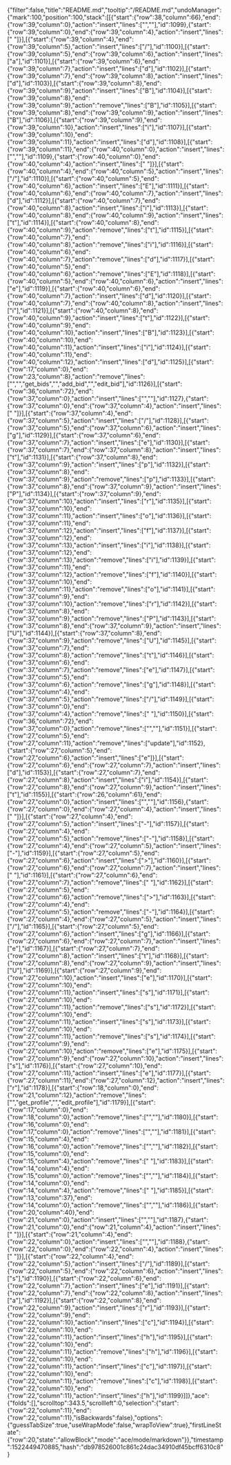 {"filter":false,"title":"README.md","tooltip":"/README.md","undoManager":{"mark":100,"position":100,"stack":[[{"start":{"row":38,"column":66},"end":{"row":39,"column":0},"action":"insert","lines":["",""],"id":1099},{"start":{"row":39,"column":0},"end":{"row":39,"column":4},"action":"insert","lines":["    "]}],[{"start":{"row":39,"column":4},"end":{"row":39,"column":5},"action":"insert","lines":["/"],"id":1100}],[{"start":{"row":39,"column":5},"end":{"row":39,"column":6},"action":"insert","lines":["a"],"id":1101}],[{"start":{"row":39,"column":6},"end":{"row":39,"column":7},"action":"insert","lines":["d"],"id":1102}],[{"start":{"row":39,"column":7},"end":{"row":39,"column":8},"action":"insert","lines":["d"],"id":1103}],[{"start":{"row":39,"column":8},"end":{"row":39,"column":9},"action":"insert","lines":["B"],"id":1104}],[{"start":{"row":39,"column":8},"end":{"row":39,"column":9},"action":"remove","lines":["B"],"id":1105}],[{"start":{"row":39,"column":8},"end":{"row":39,"column":9},"action":"insert","lines":["B"],"id":1106}],[{"start":{"row":39,"column":9},"end":{"row":39,"column":10},"action":"insert","lines":["i"],"id":1107}],[{"start":{"row":39,"column":10},"end":{"row":39,"column":11},"action":"insert","lines":["d"],"id":1108}],[{"start":{"row":39,"column":11},"end":{"row":40,"column":0},"action":"insert","lines":["",""],"id":1109},{"start":{"row":40,"column":0},"end":{"row":40,"column":4},"action":"insert","lines":["    "]}],[{"start":{"row":40,"column":4},"end":{"row":40,"column":5},"action":"insert","lines":["/"],"id":1110}],[{"start":{"row":40,"column":5},"end":{"row":40,"column":6},"action":"insert","lines":["E"],"id":1111}],[{"start":{"row":40,"column":6},"end":{"row":40,"column":7},"action":"insert","lines":["d"],"id":1112}],[{"start":{"row":40,"column":7},"end":{"row":40,"column":8},"action":"insert","lines":["i"],"id":1113}],[{"start":{"row":40,"column":8},"end":{"row":40,"column":9},"action":"insert","lines":["t"],"id":1114}],[{"start":{"row":40,"column":8},"end":{"row":40,"column":9},"action":"remove","lines":["t"],"id":1115}],[{"start":{"row":40,"column":7},"end":{"row":40,"column":8},"action":"remove","lines":["i"],"id":1116}],[{"start":{"row":40,"column":6},"end":{"row":40,"column":7},"action":"remove","lines":["d"],"id":1117}],[{"start":{"row":40,"column":5},"end":{"row":40,"column":6},"action":"remove","lines":["E"],"id":1118}],[{"start":{"row":40,"column":5},"end":{"row":40,"column":6},"action":"insert","lines":["e"],"id":1119}],[{"start":{"row":40,"column":6},"end":{"row":40,"column":7},"action":"insert","lines":["d"],"id":1120}],[{"start":{"row":40,"column":7},"end":{"row":40,"column":8},"action":"insert","lines":["i"],"id":1121}],[{"start":{"row":40,"column":8},"end":{"row":40,"column":9},"action":"insert","lines":["t"],"id":1122}],[{"start":{"row":40,"column":9},"end":{"row":40,"column":10},"action":"insert","lines":["B"],"id":1123}],[{"start":{"row":40,"column":10},"end":{"row":40,"column":11},"action":"insert","lines":["i"],"id":1124}],[{"start":{"row":40,"column":11},"end":{"row":40,"column":12},"action":"insert","lines":["d"],"id":1125}],[{"start":{"row":17,"column":0},"end":{"row":23,"column":8},"action":"remove","lines":["","","get_bids","","add_bid","","edit_bid"],"id":1126}],[{"start":{"row":36,"column":72},"end":{"row":37,"column":0},"action":"insert","lines":["",""],"id":1127},{"start":{"row":37,"column":0},"end":{"row":37,"column":4},"action":"insert","lines":["    "]}],[{"start":{"row":37,"column":4},"end":{"row":37,"column":5},"action":"insert","lines":["/"],"id":1128}],[{"start":{"row":37,"column":5},"end":{"row":37,"column":6},"action":"insert","lines":["g"],"id":1129}],[{"start":{"row":37,"column":6},"end":{"row":37,"column":7},"action":"insert","lines":["e"],"id":1130}],[{"start":{"row":37,"column":7},"end":{"row":37,"column":8},"action":"insert","lines":["t"],"id":1131}],[{"start":{"row":37,"column":8},"end":{"row":37,"column":9},"action":"insert","lines":["p"],"id":1132}],[{"start":{"row":37,"column":8},"end":{"row":37,"column":9},"action":"remove","lines":["p"],"id":1133}],[{"start":{"row":37,"column":8},"end":{"row":37,"column":9},"action":"insert","lines":["P"],"id":1134}],[{"start":{"row":37,"column":9},"end":{"row":37,"column":10},"action":"insert","lines":["r"],"id":1135}],[{"start":{"row":37,"column":10},"end":{"row":37,"column":11},"action":"insert","lines":["o"],"id":1136}],[{"start":{"row":37,"column":11},"end":{"row":37,"column":12},"action":"insert","lines":["f"],"id":1137}],[{"start":{"row":37,"column":12},"end":{"row":37,"column":13},"action":"insert","lines":["i"],"id":1138}],[{"start":{"row":37,"column":12},"end":{"row":37,"column":13},"action":"remove","lines":["i"],"id":1139}],[{"start":{"row":37,"column":11},"end":{"row":37,"column":12},"action":"remove","lines":["f"],"id":1140}],[{"start":{"row":37,"column":10},"end":{"row":37,"column":11},"action":"remove","lines":["o"],"id":1141}],[{"start":{"row":37,"column":9},"end":{"row":37,"column":10},"action":"remove","lines":["r"],"id":1142}],[{"start":{"row":37,"column":8},"end":{"row":37,"column":9},"action":"remove","lines":["P"],"id":1143}],[{"start":{"row":37,"column":8},"end":{"row":37,"column":9},"action":"insert","lines":["U"],"id":1144}],[{"start":{"row":37,"column":8},"end":{"row":37,"column":9},"action":"remove","lines":["U"],"id":1145}],[{"start":{"row":37,"column":7},"end":{"row":37,"column":8},"action":"remove","lines":["t"],"id":1146}],[{"start":{"row":37,"column":6},"end":{"row":37,"column":7},"action":"remove","lines":["e"],"id":1147}],[{"start":{"row":37,"column":5},"end":{"row":37,"column":6},"action":"remove","lines":["g"],"id":1148}],[{"start":{"row":37,"column":4},"end":{"row":37,"column":5},"action":"remove","lines":["/"],"id":1149}],[{"start":{"row":37,"column":0},"end":{"row":37,"column":4},"action":"remove","lines":["    "],"id":1150}],[{"start":{"row":36,"column":72},"end":{"row":37,"column":0},"action":"remove","lines":["",""],"id":1151}],[{"start":{"row":27,"column":5},"end":{"row":27,"column":11},"action":"remove","lines":["update"],"id":1152},{"start":{"row":27,"column":5},"end":{"row":27,"column":6},"action":"insert","lines":["e"]}],[{"start":{"row":27,"column":6},"end":{"row":27,"column":7},"action":"insert","lines":["d"],"id":1153}],[{"start":{"row":27,"column":7},"end":{"row":27,"column":8},"action":"insert","lines":["i"],"id":1154}],[{"start":{"row":27,"column":8},"end":{"row":27,"column":9},"action":"insert","lines":["t"],"id":1155}],[{"start":{"row":26,"column":61},"end":{"row":27,"column":0},"action":"insert","lines":["",""],"id":1156},{"start":{"row":27,"column":0},"end":{"row":27,"column":4},"action":"insert","lines":["    "]}],[{"start":{"row":27,"column":4},"end":{"row":27,"column":5},"action":"insert","lines":["-"],"id":1157}],[{"start":{"row":27,"column":4},"end":{"row":27,"column":5},"action":"remove","lines":["-"],"id":1158}],[{"start":{"row":27,"column":4},"end":{"row":27,"column":5},"action":"insert","lines":["-"],"id":1159}],[{"start":{"row":27,"column":5},"end":{"row":27,"column":6},"action":"insert","lines":[">"],"id":1160}],[{"start":{"row":27,"column":6},"end":{"row":27,"column":7},"action":"insert","lines":[" "],"id":1161}],[{"start":{"row":27,"column":6},"end":{"row":27,"column":7},"action":"remove","lines":[" "],"id":1162}],[{"start":{"row":27,"column":5},"end":{"row":27,"column":6},"action":"remove","lines":[">"],"id":1163}],[{"start":{"row":27,"column":4},"end":{"row":27,"column":5},"action":"remove","lines":["-"],"id":1164}],[{"start":{"row":27,"column":4},"end":{"row":27,"column":5},"action":"insert","lines":["/"],"id":1165}],[{"start":{"row":27,"column":5},"end":{"row":27,"column":6},"action":"insert","lines":["g"],"id":1166}],[{"start":{"row":27,"column":6},"end":{"row":27,"column":7},"action":"insert","lines":["e"],"id":1167}],[{"start":{"row":27,"column":7},"end":{"row":27,"column":8},"action":"insert","lines":["t"],"id":1168}],[{"start":{"row":27,"column":8},"end":{"row":27,"column":9},"action":"insert","lines":["U"],"id":1169}],[{"start":{"row":27,"column":9},"end":{"row":27,"column":10},"action":"insert","lines":["e"],"id":1170}],[{"start":{"row":27,"column":10},"end":{"row":27,"column":11},"action":"insert","lines":["s"],"id":1171}],[{"start":{"row":27,"column":10},"end":{"row":27,"column":11},"action":"remove","lines":["s"],"id":1172}],[{"start":{"row":27,"column":10},"end":{"row":27,"column":11},"action":"insert","lines":["s"],"id":1173}],[{"start":{"row":27,"column":10},"end":{"row":27,"column":11},"action":"remove","lines":["s"],"id":1174}],[{"start":{"row":27,"column":9},"end":{"row":27,"column":10},"action":"remove","lines":["e"],"id":1175}],[{"start":{"row":27,"column":9},"end":{"row":27,"column":10},"action":"insert","lines":["s"],"id":1176}],[{"start":{"row":27,"column":10},"end":{"row":27,"column":11},"action":"insert","lines":["e"],"id":1177}],[{"start":{"row":27,"column":11},"end":{"row":27,"column":12},"action":"insert","lines":["r"],"id":1178}],[{"start":{"row":18,"column":0},"end":{"row":21,"column":12},"action":"remove","lines":["","get_profile","","edit_profile"],"id":1179}],[{"start":{"row":17,"column":0},"end":{"row":18,"column":0},"action":"remove","lines":["",""],"id":1180}],[{"start":{"row":16,"column":0},"end":{"row":17,"column":0},"action":"remove","lines":["",""],"id":1181}],[{"start":{"row":15,"column":4},"end":{"row":16,"column":0},"action":"remove","lines":["",""],"id":1182}],[{"start":{"row":15,"column":0},"end":{"row":15,"column":4},"action":"remove","lines":["    "],"id":1183}],[{"start":{"row":14,"column":4},"end":{"row":15,"column":0},"action":"remove","lines":["",""],"id":1184}],[{"start":{"row":14,"column":0},"end":{"row":14,"column":4},"action":"remove","lines":["    "],"id":1185}],[{"start":{"row":13,"column":37},"end":{"row":14,"column":0},"action":"remove","lines":["",""],"id":1186}],[{"start":{"row":20,"column":40},"end":{"row":21,"column":0},"action":"insert","lines":["",""],"id":1187},{"start":{"row":21,"column":0},"end":{"row":21,"column":4},"action":"insert","lines":["    "]}],[{"start":{"row":21,"column":4},"end":{"row":22,"column":0},"action":"insert","lines":["",""],"id":1188},{"start":{"row":22,"column":0},"end":{"row":22,"column":4},"action":"insert","lines":["    "]}],[{"start":{"row":22,"column":4},"end":{"row":22,"column":5},"action":"insert","lines":["/"],"id":1189}],[{"start":{"row":22,"column":5},"end":{"row":22,"column":6},"action":"insert","lines":["s"],"id":1190}],[{"start":{"row":22,"column":6},"end":{"row":22,"column":7},"action":"insert","lines":["e"],"id":1191}],[{"start":{"row":22,"column":7},"end":{"row":22,"column":8},"action":"insert","lines":["a"],"id":1192}],[{"start":{"row":22,"column":8},"end":{"row":22,"column":9},"action":"insert","lines":["r"],"id":1193}],[{"start":{"row":22,"column":9},"end":{"row":22,"column":10},"action":"insert","lines":["c"],"id":1194}],[{"start":{"row":22,"column":10},"end":{"row":22,"column":11},"action":"insert","lines":["h"],"id":1195}],[{"start":{"row":22,"column":10},"end":{"row":22,"column":11},"action":"remove","lines":["h"],"id":1196}],[{"start":{"row":22,"column":10},"end":{"row":22,"column":11},"action":"insert","lines":["c"],"id":1197}],[{"start":{"row":22,"column":10},"end":{"row":22,"column":11},"action":"remove","lines":["c"],"id":1198}],[{"start":{"row":22,"column":10},"end":{"row":22,"column":11},"action":"insert","lines":["h"],"id":1199}]]},"ace":{"folds":[],"scrolltop":343.5,"scrollleft":0,"selection":{"start":{"row":22,"column":11},"end":{"row":22,"column":11},"isBackwards":false},"options":{"guessTabSize":true,"useWrapMode":false,"wrapToView":true},"firstLineState":{"row":20,"state":"allowBlock","mode":"ace/mode/markdown"}},"timestamp":1522449470885,"hash":"db978526001c861c24dac34910df45bcff6310c8"}